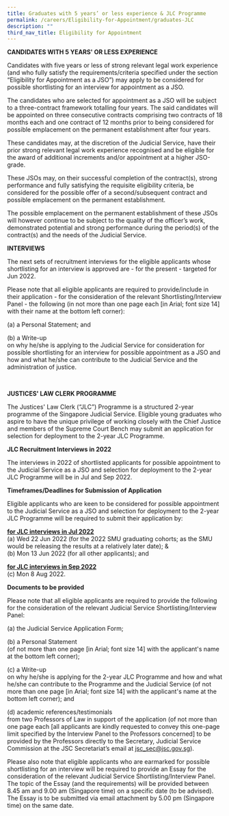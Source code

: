 ```yaml
---
title: Graduates with 5 years’ or less experience & JLC Programme
permalink: /careers/Eligibility-for-Appointment/graduates-JLC
description: ""
third_nav_title: Eligibility for Appointment
---
```


**CANDIDATES WITH 5 YEARS' OR LESS EXPERIENCE**

Candidates with five years or less of strong relevant legal work experience (and who fully satisfy the requirements/criteria specified under the section “Eligibility for Appointment as a JSO”) may apply to be considered for possible shortlisting for an interview for appointment as a JSO.

The candidates who are selected for appointment as a JSO will be subject to a three-contract framework totalling four years. The said candidates will be appointed on three consecutive contracts comprising two contracts of 18 months each and one contract of 12 months prior to being considered for possible emplacement on the permanent establishment after four years.

These candidates may, at the discretion of the Judicial Service, have their prior strong relevant legal work experience recognised and be eligible for the award of additional increments and/or appointment at a higher JSO-grade.

These JSOs may, on their successful completion of the contract(s), strong performance and fully satisfying the requisite eligibility criteria, be considered for the possible offer of a second/subsequent contract and possible emplacement on the permanent establishment.

The possible emplacement on the permanent establishment of these JSOs will however continue to be subject to the quality of the officer’s work, demonstrated potential and strong performance during the period(s) of the contract(s) and the needs of the Judicial Service.

**INTERVIEWS**

The next sets of recruitment interviews for the eligible applicants whose shortlisting for an interview is approved are - for the present - targeted for Jun 2022.

Please note that all eligible applicants are required to provide/include in their application - for the consideration of the relevant Shortlisting/Interview Panel - the following (in not more than one page each [in Arial; font size 14] with their name at the bottom left corner):

(a) a Personal Statement; and

(b) a Write-up <br>
on why he/she is applying to the Judicial Service for consideration for possible shortlisting for an interview for possible appointment as a JSO and how and what he/she can contribute to the Judicial Service and the administration of justice.

<br>

**JUSTICES' LAW CLERK PROGRAMME**

The Justices' Law Clerk (“JLC”) Programme is a structured 2-year programme of the Singapore Judicial Service.  Eligible young graduates who aspire to have the unique privilege of working closely with the Chief Justice and members of the Supreme Court Bench may submit an application for selection for deployment to the 2-year JLC Programme.

**JLC Recruitment Interviews in 2022**

The interviews in 2022 of shortlisted applicants for possible appointment to the Judicial Service as a JSO and selection for deployment to the 2-year JLC Programme will be in Jul and Sep 2022.


**Timeframes/Deadlines for Submission of Application**

Eligible applicants who are keen to be considered for possible appointment to the Judicial Service as a JSO and selection for deployment to the 2-year JLC Programme will be required to submit their application by:

<u>**for JLC interviews in Jul 2022**</u>
 <br> (a)  Wed 22 Jun 2022 (for the 2022 SMU graduating cohorts; as the SMU would be releasing the results at a relatively later date); &
<br>(b)  Mon 13 Jun 2022 (for all other applicants); and

<u>**for JLC interviews in Sep 2022**</u>                   
(c)  Mon 8 Aug 2022.  

**Documents to be provided**

Please note that all eligible applicants are required to provide the following for the consideration of the relevant Judicial Service Shortlisting/Interview Panel:

(a) the Judicial Service Application Form;

(b) a Personal Statement <br>(of not more than one page [in Arial; font size 14] with the applicant's name at the bottom left corner);

(c) a Write-up <br>on why he/she is applying for the 2-year JLC Programme and how and what he/she can contribute to the Programme and the Judicial Service (of not more than one page [in Arial; font size 14] with the applicant's name at the bottom left corner); and

(d) academic references/testimonials <br>from two Professors of Law in support of the application (of not more than one page each [all applicants are kindly requested to convey this one-page limit specified by the Interview Panel to the Professors concerned] to be provided by the Professors directly to the Secretary, Judicial Service Commission at the JSC Secretariat’s email at jsc_sec@jsc.gov.sg).


Please also note that eligible applicants who are earmarked for possible shortlisting for an interview will be required to provide an Essay for the consideration of the relevant Judicial Service Shortlisting/Interview Panel.  The topic of the Essay (and the requirements) will be provided between 8.45 am and 9.00 am (Singapore time) on a specific date (to be advised).  The Essay is to be submitted via email attachment by 5.00 pm (Singapore time) on the same date.